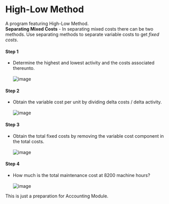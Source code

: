 # High-Low Method
A program featuring High-Low Method.<br />
**Separating Mixed Costs** - In separating mixed costs there can be two methods. Use separating methods to separate variable costs to get _fixed costs_.

#### Step 1
- Determine the highest and lowest activity and the costs associated thereunto.<br /><br />
![image](https://github.com/user-attachments/assets/6e2456ee-528c-4bf7-a173-a0df9dc39907)


#### Step 2
- Obtain the variable cost per unit by dividing delta costs / delta activity.<br /><br />
![image](https://github.com/user-attachments/assets/4fd1a56d-d605-4612-b771-3e79947385a8)


#### Step 3
- Obtain the total fixed costs by removing the variable cost component in the total costs.<br /><br />
![image](https://github.com/user-attachments/assets/6364c234-f22f-4e30-918f-39c8f9f9634e)


#### Step 4
- How much is the total maintenance cost at 8200 machine hours?<br /><br />
![image](https://github.com/user-attachments/assets/b505bedc-2530-4d8a-bc87-f91fff43772f)

This is just a preparation for Accounting Module.
